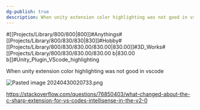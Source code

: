 ```yaml
---
dg-publish: true
description: When unity extension color highlighting was not good in vscode, stackoverflow said it's new version didn't update property that code highlighting dotnet.server.useOmnisharp.
---
```

#[[Projects/Library/800/800\|800]]#Anythings#[[Projects/Library/800/830/830\|830]]#Hobby#[[Projects/Library/800/830/830.00/830.00\|830.00]]#3D_Works#[[Projects/Library/800/830/830.00/830.00 b\|830.00 b]]#Unity_Plugin_VScode_highlighting

When unity extension color highlighting was not good in vscode

![Pasted image 20240430020733.png](/img/user/images/Pasted%20image%2020240430020733.png)


https://stackoverflow.com/questions/76850403/what-changed-about-the-c-sharp-extension-for-vs-codes-intellisense-in-the-v2-0